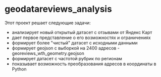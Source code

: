 # geodatareviews_analysis
 Этот проект решает следующие задачи:  
  - анализирует новый открытый датасет с отзывами от Яндекс Карт
  - дает первое представление о его возможностях и ограничениях
  - формирует более "чистый" датасет с исходными данными
  - формирует geojson с выборкой на 2400 адресов - georeviews_wth_geometry.geojson
  - формирует датасет с частотой рубрик по регионам
  - показывает возможность преобразования адресов в координаты в Python
